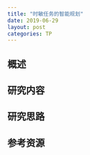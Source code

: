 ```yaml
---
title: "时敏任务的智能规划"
date: 2019-06-29
layout: post
categories: TP
---
```


## 概述

## 研究内容

## 研究思路

## 参考资源
